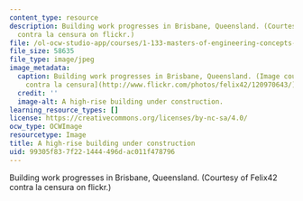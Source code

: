 ```yaml
---
content_type: resource
description: Building work progresses in Brisbane, Queensland. (Courtesy of Felix42
  contra la censura on flickr.)
file: /ol-ocw-studio-app/courses/1-133-masters-of-engineering-concepts-of-engineering-practice-fall-2007/99305f837f221444496dac011f478796_1-133f07.jpg
file_size: 58635
file_type: image/jpeg
image_metadata:
  caption: Building work progresses in Brisbane, Queensland. (Image courtesy of [Felix42
    contra la censura](http://www.flickr.com/photos/felix42/120970643/) on Flickr.)
  credit: ''
  image-alt: A high-rise building under construction.
learning_resource_types: []
license: https://creativecommons.org/licenses/by-nc-sa/4.0/
ocw_type: OCWImage
resourcetype: Image
title: A high-rise building under construction
uid: 99305f83-7f22-1444-496d-ac011f478796
---
```

Building work progresses in Brisbane, Queensland. (Courtesy of Felix42 contra la censura on flickr.)